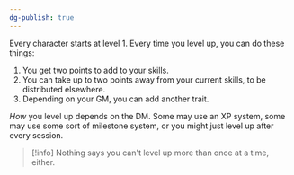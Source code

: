 ```yaml
---
dg-publish: true
---
```

Every character starts at level 1. Every time you level up, you can do these things:
1. You get two points to add to your skills.
2. You can take up to two points away from your current skills, to be distributed elsewhere.
3. Depending on your GM, you can add another trait.

*How* you level up depends on the DM. Some may use an XP system, some may use some sort of milestone system, or you might just level up after every session.

> [!info]
> Nothing says you can't level up more than once at a time, either.

